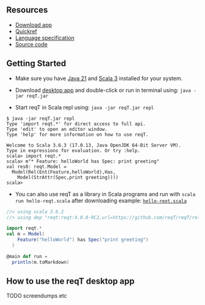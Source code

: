## Resources

* [Download app](https://github.com/reqT/reqT/releases/latest/download/reqT.jar) 
* [Quickref](https://github.com/reqT/reqT-lang/releases/latest/download/reqT-quickref-GENERATED.pdf) 
* [Language specification](https://github.com/reqT/reqT-lang/blob/main/docs/langSpec-GENERATED.md) 
* [Source code](https://github.com/reqT)

## Getting Started

* Make sure you have [Java 21](https://adoptium.net/temurin/releases/?package=jdk&version=21) and [Scala 3](https://www.scala-lang.org/download/) installed for your system. 

* Download [desktop app](https://github.com/reqT/reqT/releases/latest/download/reqT.jar) and double-click or run in terminal using: `java -jar reqT.jar`

* Start reqT in Scala repl using: `java -jar reqT.jar repl`

```
$ java -jar reqT.jar repl
Type 'import reqt.*' for direct access to full api.
Type 'edit' to open an editor window.
Type 'help' for more information on how to use reqT.

Welcome to Scala 3.6.3 (17.0.13, Java OpenJDK 64-Bit Server VM).
Type in expressions for evaluation. Or try :help.
scala> import reqt.*
scala> m"* Feature: helloWorld has Spec: print greeting"
val res0: reqt.Model = 
  Model(Rel(Ent(Feature,helloWorld),Has,
    Model(StrAttr(Spec,print greeting))))
scala> 
```
* You can also use reqT as a library in Scala programs and run with `scala run hello-reqt.scala` after downloading example: [`hello-reqt.scala`](https://github.com/reqT/reqT/blob/4.x/hello-reqt.scala) 

```scala
//> using scala 3.6.2
//> using dep "reqt:reqt:4.0.0-RC2,url=https://github.com/reqT/reqT/releases/download/v4.0.0-RC2/reqT-4.0.0-RC2.jar"

import reqt.*
val m = Model(
    Feature("helloWorld") has Spec("print greeting")
  )

@main def run = 
  println(m.toMarkdown)
```

## How to use the reqT desktop app

TODO screendumps etc